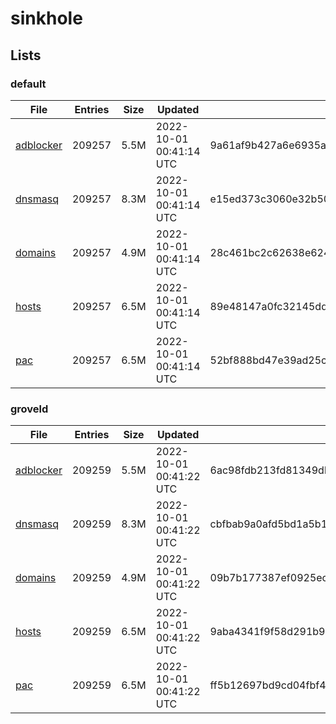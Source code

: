 # sinkhole

## Lists

### default

|File|Entries|Size|Updated|Hash|
|-|-|-|-|-|
|[adblocker](https://raw.githubusercontent.com/groveld/sinkhole/lists/default/adblocker.txt)|209257|5.5M|2022-10-01 00:41:14 UTC|9a61af9b427a6e6935a662b5519a465ba65c0e209af40ef187c8a681da9d58e3|
|[dnsmasq](https://raw.githubusercontent.com/groveld/sinkhole/lists/default/dnsmasq.txt)|209257|8.3M|2022-10-01 00:41:14 UTC|e15ed373c3060e32b50b84e6dbf903a06c8e8d598451feef1c0a0eaac1adf3ca|
|[domains](https://raw.githubusercontent.com/groveld/sinkhole/lists/default/domains.txt)|209257|4.9M|2022-10-01 00:41:14 UTC|28c461bc2c62638e624edd0fcf6c4d78f3ee2206beefa5df742ea11b703fcd05|
|[hosts](https://raw.githubusercontent.com/groveld/sinkhole/lists/default/hosts.txt)|209257|6.5M|2022-10-01 00:41:14 UTC|89e48147a0fc32145dd43427c48e2a83809669e3a4b33d334c3440fbd73f5570|
|[pac](https://raw.githubusercontent.com/groveld/sinkhole/lists/default/pac.txt)|209257|6.5M|2022-10-01 00:41:14 UTC|52bf888bd47e39ad25cf7f43d920ba7d743ff898c7f8ac6c62d0862d0f04c394|

### groveld

|File|Entries|Size|Updated|Hash|
|-|-|-|-|-|
|[adblocker](https://raw.githubusercontent.com/groveld/sinkhole/lists/groveld/adblocker.txt)|209259|5.5M|2022-10-01 00:41:22 UTC|6ac98fdb213fd81349db96a607421fc80dacaef0a86e44b889408b317bcb7c45|
|[dnsmasq](https://raw.githubusercontent.com/groveld/sinkhole/lists/groveld/dnsmasq.txt)|209259|8.3M|2022-10-01 00:41:22 UTC|cbfbab9a0afd5bd1a5b112a51f75293ea827a887e345b5d0efaed87dbac03695|
|[domains](https://raw.githubusercontent.com/groveld/sinkhole/lists/groveld/domains.txt)|209259|4.9M|2022-10-01 00:41:22 UTC|09b7b177387ef0925eca835ebe94658218062b7a4083676c4339aabc638601f1|
|[hosts](https://raw.githubusercontent.com/groveld/sinkhole/lists/groveld/hosts.txt)|209259|6.5M|2022-10-01 00:41:22 UTC|9aba4341f9f58d291b9e9b243f6703fc9df1c48b78ccd3b206f5e74c7b03a2ff|
|[pac](https://raw.githubusercontent.com/groveld/sinkhole/lists/groveld/pac.txt)|209259|6.5M|2022-10-01 00:41:22 UTC|ff5b12697bd9cd04fbf489b2b1806c04eef128504d3bc17067d5d17abc00bc84|
